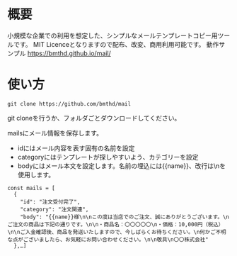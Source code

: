 # 概要

小規模な企業での利用を想定した、シンプルなメールテンプレートコピー用ツールです。
MIT Licenceとなりますので配布、改変、商用利用可能です。
動作サンプル
https://bmthd.github.io/mail/

# 使い方
```
git clone https://github.com/bmthd/mail
```

git cloneを行うか、フォルダごとダウンロードしてください。

mailsにメール情報を保存します。
- idにはメール内容を表す固有の名前を設定
- categoryにはテンプレートが探しやすいよう、カテゴリーを設定
- bodyにはメール本文を設定します。名前の埋込には{{name}}、改行は\nを使用します。
```
const mails = [
  {
    "id": "注文受付完了",
    "category": "注文関連",
    "body": "{{name}}様\n\nこの度は当店でのご注文、誠にありがとうございます。\nご注文の商品は下記の通りです。\n\n・商品名：〇〇〇〇〇\n・価格：10,000円（税込）\n\nご入金確認後、商品を発送いたしますので、今しばらくお待ちください。\n何かご不明な点がございましたら、お気軽にお問い合わせください。\n\n敬具\n〇〇株式会社"
  },…]
  ```
